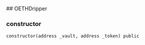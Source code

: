 ﻿﻿## OETHDripper


### constructor

```solidity
constructor(address _vault, address _token) public
```







